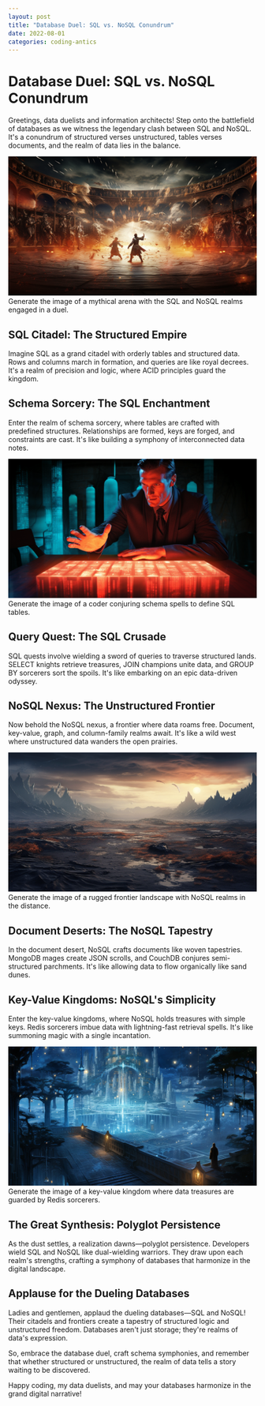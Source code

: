 ```yaml
---
layout: post
title: "Database Duel: SQL vs. NoSQL Conundrum"
date: 2022-08-01
categories: coding-antics
---
```


# Database Duel: SQL vs. NoSQL Conundrum

Greetings, data duelists and information architects! Step onto the battlefield of databases as we witness the legendary clash between SQL and NoSQL. It's a conundrum of structured verses unstructured, tables verses documents, and the realm of data lies in the balance.

![Database Duel](/assets/images/database_duel.png)
Generate the image of a mythical arena with the SQL and NoSQL realms engaged in a duel.

## SQL Citadel: The Structured Empire

Imagine SQL as a grand citadel with orderly tables and structured data. Rows and columns march in formation, and queries are like royal decrees. It's a realm of precision and logic, where ACID principles guard the kingdom.

## Schema Sorcery: The SQL Enchantment

Enter the realm of schema sorcery, where tables are crafted with predefined structures. Relationships are formed, keys are forged, and constraints are cast. It's like building a symphony of interconnected data notes.

![Schema Sorcery](/assets/images/schema_sorcery.png)
Generate the image of a coder conjuring schema spells to define SQL tables.

## Query Quest: The SQL Crusade

SQL quests involve wielding a sword of queries to traverse structured lands. SELECT knights retrieve treasures, JOIN champions unite data, and GROUP BY sorcerers sort the spoils. It's like embarking on an epic data-driven odyssey.

## NoSQL Nexus: The Unstructured Frontier

Now behold the NoSQL nexus, a frontier where data roams free. Document, key-value, graph, and column-family realms await. It's like a wild west where unstructured data wanders the open prairies.

![NoSQL Nexus](/assets/images/nosql_nexus.png)
Generate the image of a rugged frontier landscape with NoSQL realms in the distance.

## Document Deserts: The NoSQL Tapestry

In the document desert, NoSQL crafts documents like woven tapestries. MongoDB mages create JSON scrolls, and CouchDB conjures semi-structured parchments. It's like allowing data to flow organically like sand dunes.

## Key-Value Kingdoms: NoSQL's Simplicity

Enter the key-value kingdoms, where NoSQL holds treasures with simple keys. Redis sorcerers imbue data with lightning-fast retrieval spells. It's like summoning magic with a single incantation.

![Key-Value Kingdoms](/assets/images/key_value_kingdoms.png)
Generate the image of a key-value kingdom where data treasures are guarded by Redis sorcerers.

## The Great Synthesis: Polyglot Persistence

As the dust settles, a realization dawns—polyglot persistence. Developers wield SQL and NoSQL like dual-wielding warriors. They draw upon each realm's strengths, crafting a symphony of databases that harmonize in the digital landscape.

## Applause for the Dueling Databases

Ladies and gentlemen, applaud the dueling databases—SQL and NoSQL! Their citadels and frontiers create a tapestry of structured logic and unstructured freedom. Databases aren't just storage; they're realms of data's expression.

So, embrace the database duel, craft schema symphonies, and remember that whether structured or unstructured, the realm of data tells a story waiting to be discovered.

Happy coding, my data duelists, and may your databases harmonize in the grand digital narrative!
